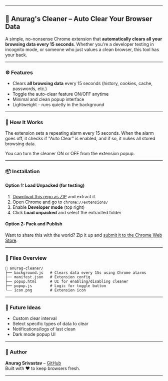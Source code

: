 
---

## 🧹 Anurag's Cleaner – Auto Clear Your Browser Data

A simple, no-nonsense Chrome extension that **automatically clears all your browsing data every 15 seconds**. Whether you're a developer testing in incognito mode, or someone who just values a clean browser, this tool has your back.

---

### ⚙️ Features

- Clears **all browsing data** every 15 seconds (history, cookies, cache, passwords, etc.)
- Toggle the auto-clear feature ON/OFF anytime
- Minimal and clean popup interface
- Lightweight – runs quietly in the background

---

### 🧪 How It Works

The extension sets a repeating alarm every 15 seconds. When the alarm goes off, it checks if "Auto Clear" is enabled, and if so, it nukes all stored browsing data.

You can turn the cleaner ON or OFF from the extension popup.

---

### 📦 Installation

#### Option 1: Load Unpacked (for testing)
1. [Download this repo as ZIP](./anurag_cleaner_extension.zip) and extract it.
2. Open Chrome and go to `chrome://extensions/`
3. Enable **Developer mode** (top right)
4. Click **Load unpacked** and select the extracted folder

#### Option 2: Pack and Publish
Want to share this with the world? Zip it up and [submit it to the Chrome Web Store](https://chrome.google.com/webstore/developer/dashboard).

---

### 📁 Files Overview

```
📁 anurag-cleaner/
├── background.js   # Clears data every 15s using Chrome alarms
├── manifest.json   # Extension config
├── popup.html      # UI for enabling/disabling cleaner
├── popup.js        # Logic for toggle button
└── icon.png        # Extension icon
```

---

### 🚀 Future Ideas

- Custom clear interval
- Select specific types of data to clear
- Notifications/logs of last clean
- Dark mode popup UI

---

### 🙌 Author

**Anurag Srivastav** – [GitHub](https://github.com/DeveloperAnuragsrivastav)  
Built with ❤️ to keep browsers fresh.

---
